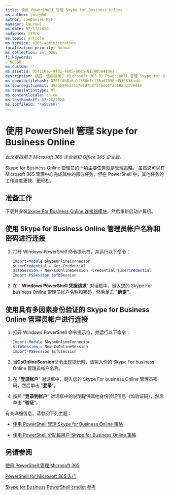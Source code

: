 ```yaml
---
title: 使用 PowerShell 管理 Skype for Business Online
ms.author: josephd
author: JoeDavies-MSFT
manager: laurawi
ms.date: 07/17/2020
audience: ITPro
ms.topic: article
ms.service: o365-administration
localization_priority: Normal
ms.collection: Ent_O365
f1.keywords:
- NOCSH
ms.custom: ''
ms.assetid: 054c16e6-9fd1-4e85-a0e6-81788b8410ea
description: 摘要：使用适用于 Microsoft 365 的 PowerShell 管理 Skype for Business Online 策略、每用户策略和会议设置。
ms.openlocfilehash: 0701fdb8a0a1f588e1c113ad7050ed516638aebc
ms.sourcegitcommit: d9abb99b336170f07b8f3f6d00fac19ad2159d3a
ms.translationtype: MT
ms.contentlocale: zh-CN
ms.lasthandoff: 07/28/2020
ms.locfileid: "46502607"
---
```

# <a name="manage-skype-for-business-online-with-powershell"></a>使用 PowerShell 管理 Skype for Business Online

*此文章适用于 Microsoft 365 企业版和 Office 365 企业版。* 

Skype for Business Online 管理员的一项主要任务就是管理策略。 虽然您可以在 Microsoft 365 管理中心完成其中的部分任务，但在 PowerShell 中，其他任务的工作速度更快、更轻松。 

## <a name="before-you-start"></a>准备工作

下载并安装[Skype For Business Online 连接器模块](https://www.microsoft.com/download/details.aspx?id=39366)，然后重新启动计算机。


## <a name="connect-using-a-skype-for-business-online-administrator-account-name-and-password"></a>使用 Skype for Business Online 管理员帐户名称和密码进行连接

1. 打开 Windows PowerShell 命令提示符，并运行以下命令： 
    
   ```powershell
   Import-Module SkypeOnlineConnector
   $userCredential = Get-Credential
   $sfbSession = New-CsOnlineSession -Credential $userCredential
   Import-PSSession $sfbSession
   ```

2. 在 " **Windows PowerShell 凭据请求**" 对话框中，键入您的 Skype For business Online 管理员帐户名称和密码，然后单击 **"确定"**。


## <a name="connect-using-a-skype-for-business-online-administrator-account-with-multi-factor-authentication"></a>使用具有多因素身份验证的 Skype for Business Online 管理员帐户进行连接

1. 打开 Windows PowerShell 命令提示符，并运行以下命令：

   ```powershell
   Import-Module SkypeOnlineConnector
   $sfbSession = New-CsOnlineSession
   Import-PSSession $sfbSession
   ```

2. 当**CsOnlineSession**命令出现提示时，请输入你的 Skype For business Online 管理员帐户名称。

3. 在 "**登录帐户**" 对话框中，键入您的 Skype For business Online 管理员密码，然后单击 "**登录**"。

4. 按照 "**登录到帐户**" 对话框中的说明提供其他身份验证信息（如验证码），然后单击 "**验证**"。

有关详细信息，请参阅下列主题：
  
- [使用 PowerShell 管理 Skype for Business Online 策略](manage-skype-for-business-online-policies-with-office-365-powershell.md)
    
- [使用 PowerShell 分配每用户 Skype for Business Online 策略](assign-per-user-skype-for-business-online-policies-with-office-365-powershell.md)
    
## <a name="see-also"></a>另请参阅

[使用 PowerShell 管理 Microsoft 365](manage-office-365-with-office-365-powershell.md)
  
[PowerShell for Microsoft 365 入门](getting-started-with-office-365-powershell.md)

[Skype for Business PowerShell cmdlet 参考](https://docs.microsoft.com/powershell/module/skype/?view=skype-ps)

